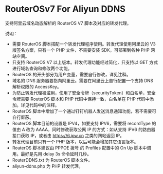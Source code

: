 # RouterOSv7 For Aliyun DDNS
支持阿里云域名动态解析的 RouterOS V7 脚本及对应的转发代理。

说明：
- 需要 RouterOS 脚本搭配一个转发代理程序使用。转发代理使用阿里云的 V3 版签名方案，只有一个 PHP 文件，不需要安装 SDK，可部署到各种 PHP 网站空间。
- 只支持 RouterOS V7 以上版本。转发代理功能经过简化，只支持以 GET 方式进行域名查询和修改两个功能。
- RouterOS 的开头部分为用户变量，需要自行修改，详见注释。
- 域名的 DNS 服务器要指向阿里云。需要在阿里云上自行配置一个支持 DNS 解析权限的 AccessKey。
- 为防止转发代理被滥用，使用了安全令牌（securityToken）和白名单，安全令牌需要 RouterOS 脚本和 PHP 代码中保持一致，白名单在 PHP 代码中添加。详见代码中的注释。
- RouterOS 脚本中增加了一个通过钉钉机器人发送消息通知功能，若不需要可自行屏蔽。
- RouterOS 脚本目前的设置是 IPV4，如要支持 IPV6，需要将 recordType 的值由 A 改为 AAAA，同时修改获取公网 IP 的方式：如从支持 IPV6 的路由器接口获取 IP，或者由 https://6.ipw.cn 之类的网站返回 IP。
- 转发代理目前只有一个 PHP 版本，以后可能会增加其它语言版本。
- RouterOS 脚本建议由 PPPOE 拨号 的 Profiles 配置中的 On Up 脚本中调用。最好是先用 delay 3s 命令延时几秒。
- RouterDDNS.txt 为 RouterOS 脚本文件。
- aliyun-ddns.php 为 PHP 转发代理。
